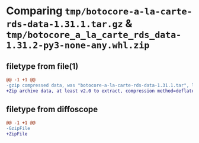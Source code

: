 # Comparing `tmp/botocore-a-la-carte-rds-data-1.31.1.tar.gz` & `tmp/botocore_a_la_carte_rds_data-1.31.2-py3-none-any.whl.zip`

## filetype from file(1)

```diff
@@ -1 +1 @@
-gzip compressed data, was "botocore-a-la-carte-rds-data-1.31.1.tar", last modified: Sat Jul  8 01:42:38 2023, max compression
+Zip archive data, at least v2.0 to extract, compression method=deflate
```

## filetype from diffoscope

```diff
@@ -1 +1 @@
-GzipFile
+ZipFile
```

